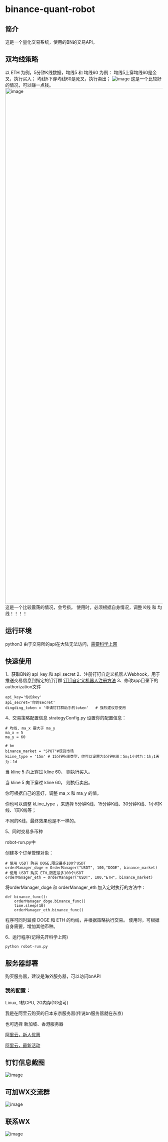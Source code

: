 # binance-quant-robot
## 简介
这是一个量化交易系统，使用的BN的交易API。

## 双均线策略
以 ETH 为例，5分钟K线数据，均线5 和 均线60 为例：
均线5上穿均线60是金叉，执行买入；
均线5下穿均线60是死叉，执行卖出；
![image](https://user-images.githubusercontent.com/18456518/119827775-18c59400-bf2c-11eb-821b-addda37b3b4a.png)
这是一个比较好的情况，可以赚一点钱。
<img width="1643" alt="image" src="https://user-images.githubusercontent.com/18456518/119828150-7b1e9480-bf2c-11eb-9443-d0d6c1f387ab.png">
这是一个比较震荡的情况，会亏损。
使用时，必须根据自身情况，调整 K线 和 均线！！！！

## 运行环境
python3
由于交易所的api在大陆无法访问，[需要科学上网](https://www.xlinkworld.dog/aff.php?aff=3010)

## 快速使用
1、获取BN的 api_key 和 api_secret
2、注册钉钉自定义机器人Webhook，用于推送交易信息到指定的钉钉群
[钉钉自定义机器人注册方法](https://m.dingtalk.com/qidian/help-detail-20781541)
3、修改app目录下的authorization文件
```
api_key='你的key'
api_secret='你的secret'
dingding_token = '申请钉钉群助手的token'   # 强烈建议您使用
```
4、交易策略配置信息 strategyConfig.py
设置你的配置信息：
```
# 均线, ma_x 要大于 ma_y
ma_x = 5
ma_y = 60

# bn
binance_market = "SPOT"#现货市场
kLine_type = '15m' # 15分钟k线类型，你可以设置为5分钟K线：5m;1小时为：1h;1天为：1d
```
当 kline 5 向上穿过 kline 60， 则执行买入。

当 kline 5 向下穿过 kline 60， 则执行卖出。

你可根据自己的喜好，调整 ma_x 和 ma_y 的值。 

你也可以调整 kLine_type ，来选择 5分钟K线、15分钟K线、30分钟K线、1小时K线、1天K线等；

不同的K线，最终效果也是不一样的。


5、同时交易多币种

robot-run.py中

创建多个订单管理对象：
```
# 使用 USDT 购买 DOGE,限定最多100个USDT
orderManager_doge = OrderManager("USDT", 100,"DOGE", binance_market)
# 使用 USDT 购买 ETH,限定最多100个USDT
orderManager_eth = OrderManager("USDT", 100,"ETH", binance_market)
```

将orderManager_doge 和 orderManager_eth 加入定时执行的方法中：
```
def binance_func():
    orderManager_doge.binance_func()
    time.sleep(10)
    orderManager_eth.binance_func()

```

程序可同时监控 DOGE 和 ETH 的均线，并根据策略执行交易。
使用时，可根据自身需要，增加其他币种。



6、运行程序(记得先开科学上网)
```
python robot-run.py
```



## 服务器部署
购买服务器，建议是海外服务器，可以访问bnAPI

### 我的配置：
Linux, 1核CPU, 2G内存(1G也可)

我是在阿里云购买的日本东京服务器(传说bn服务器就在东京)

也可选择 新加坡、香港服务器

[阿里云，新人优惠](https://www.aliyun.com/activity?userCode=zs5is7pi)

[阿里云，最新活动](https://www.aliyun.com/1111/new?userCode=zs5is7pi)



## 钉钉信息截图
![image](https://user-images.githubusercontent.com/18456518/119217054-3cdb3c80-bb0a-11eb-9f66-60eb974bca46.png)





## 可加WX交流群
![image](https://user-images.githubusercontent.com/18456518/156103926-3de63513-0bc8-4674-889d-83b7283ed4cf.png)






## 联系WX
![image](https://user-images.githubusercontent.com/18456518/120063635-c5be1f00-c09a-11eb-8b48-edb2518ee5c3.png)






